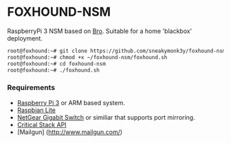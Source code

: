 # FOXHOUND-NSM

RaspberryPi 3 NSM based on [Bro](https://www.bro.org). Suitable for a home 'blackbox' deployment.

``` bash
root@foxhound:~# git clone https://github.com/sneakymonk3y/foxhound-nsm.git
root@foxhound:~# chmod +x ~/foxhound-nsm/foxhound.sh
root@foxhound:~# cd foxhound-nsm
root@foxhound:~# ./foxhound.sh
```

### Requirements
* [Raspberry Pi 3](https://thepihut.com/products/raspberry-pi-3-model-b) or ARM based system.
* [Raspbian Lite](https://www.raspberrypi.org/documentation/installation/installing-images/mac.md)
* [NetGear Gigabit Switch](https://www.amazon.co.uk/NETGEAR-GS105E-200UKS-ProSAFE-Managed-Ethernet/dp/B002YPJ8KM) or similiar that supports port mirroring.
* [Critical Stack API](https://intel.criticalstack.com/user/sign_up)
* [Mailgun] (http://www.mailgun.com/)
